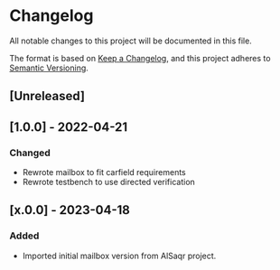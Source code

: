 # Changelog
All notable changes to this project will be documented in this file.

The format is based on [Keep a Changelog](https://keepachangelog.com/en/1.0.0/),
and this project adheres to [Semantic Versioning](https://semver.org/spec/v2.0.0.html).

## [Unreleased]

## [1.0.0] - 2022-04-21
### Changed
- Rewrote mailbox to fit carfield requirements
- Rewrote testbench to use directed verification

## [x.0.0] - 2023-04-18
### Added
- Imported initial mailbox version from AlSaqr project.
